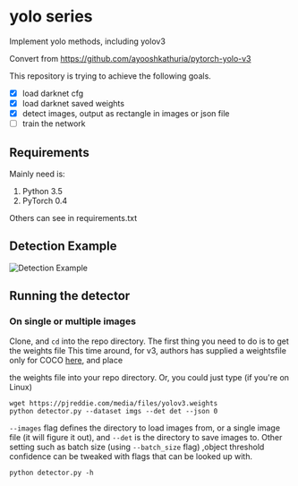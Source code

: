 # yolo series
Implement yolo methods, including yolov3

Convert from https://github.com/ayooshkathuria/pytorch-yolo-v3

This repository is trying to achieve the following goals.

- [x] load darknet cfg
- [x] load darknet saved weights
- [x] detect images, output as rectangle in images or json file
- [ ] train the network

## Requirements
Mainly need is:
1. Python 3.5
3. PyTorch 0.4

Others can see in requirements.txt


## Detection Example

![Detection Example](https://pjreddie.com/media/image/Screen_Shot_2018-03-24_at_10.48.42_PM.png)
## Running the detector

### On single or multiple images

Clone, and `cd` into the repo directory. The first thing you need to do is to get the weights file
This time around, for v3, authors has supplied a weightsfile only for COCO [here](https://pjreddie.com/media/files/yolov3.weights), and place

the weights file into your repo directory. Or, you could just type (if you're on Linux)

```
wget https://pjreddie.com/media/files/yolov3.weights
python detector.py --dataset imgs --det det --json 0
```


`--images` flag defines the directory to load images from, or a single image file (it will figure it out), and `--det` is the directory
to save images to. Other setting such as batch size (using `--batch_size` flag) ,object threshold confidence can be tweaked with flags that can be looked up with.

```
python detector.py -h
```
